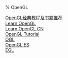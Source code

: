 % OpenGL

<link id="linkstyle" rel='stylesheet' href='css/markdown.css'/>

[OpenGL经典教程及书籍推荐](https://blog.csdn.net/lady_killer9/article/details/89249371)  
[Learn OpenGL](https://learnopengl.com/)  
[Learn OpenGL CN](https://learnopengl-cn.github.io/)  
[OpenGL Tutorial](http://www.opengl-tutorial.org/cn/)  
[OGL](https://wiki.jikexueyuan.com/project/modern-opengl-tutorial/tutorial1.html)  
[OpenGL ES](https://www.jianshu.com/p/99daa25b4573)  
[EGL](https://www.cnblogs.com/yongdaimi/p/11244950.html)  
